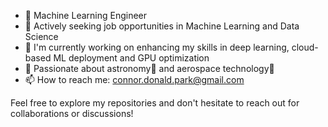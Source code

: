 - 🤖 Machine Learning Engineer
- 💼 Actively seeking job opportunities in Machine Learning and Data Science
- 🌱 I'm currently working on enhancing my skills in deep learning, cloud-based ML deployment and GPU optimization
- 💫 Passionate about astronomy🔭 and aerospace technology🚀 
- 📫 How to reach me: connor.donald.park@gmail.com

Feel free to explore my repositories and don't hesitate to reach out for collaborations or discussions!
